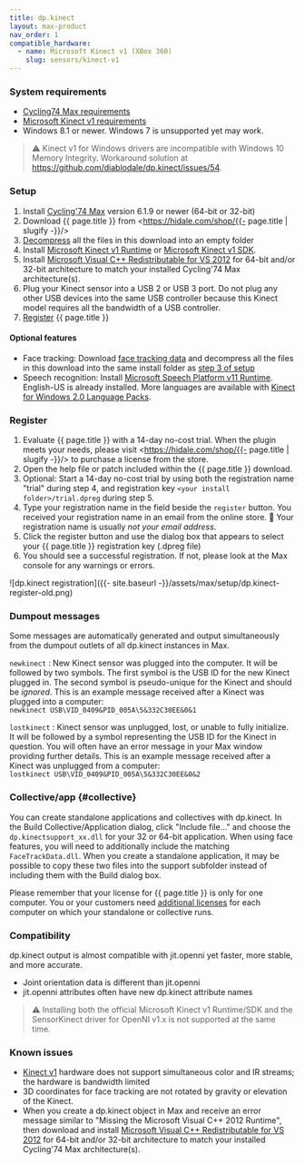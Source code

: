 ```yaml
---
title: dp.kinect
layout: max-product
nav_order: 1
compatible_hardware:
  - name: Microsoft Kinect v1 (XBox 360)
    slug: sensors/kinect-v1
---
```


### System requirements

* [Cycling74 Max requirements](https://cycling74.com/products/max)
* [Microsoft Kinect v1 requirements](https://learn.microsoft.com/en-us/previous-versions/windows/kinect-1.8/hh855359(v=ieb.10))
* Windows 8.1 or newer. Windows 7 is unsupported yet may work.

> ⚠️ Kinect v1 for Windows drivers are incompatible with Windows 10
> Memory Integrity. Workaround solution at <https://github.com/diablodale/dp.kinect/issues/54>.

### Setup

1. Install [Cycling'74 Max](https://cycling74.com/downloads/) version 6.1.9 or newer (64-bit or 32-bit)
2. Download {{ page.title }} from <https://hidale.com/shop/{{- page.title | slugify -}}/>
3. [Decompress](https://support.microsoft.com/en-us/help/14200/windows-compress-uncompress-zip-files)
   all the files in this download into an empty folder
4. Install [Microsoft Kinect v1 Runtime](https://www.microsoft.com/en-ca/download/details.aspx?id=40277)
   or [Microsoft Kinect v1 SDK](https://www.microsoft.com/en-us/download/details.aspx?id=40278).
5. Install [Microsoft Visual C++ Redistributable for VS 2012](https://www.microsoft.com/download/details.aspx?id=30679)
   for 64-bit and/or 32-bit architecture to match your installed Cycling'74 Max architecture(s).
6. Plug your Kinect sensor into a USB 2 or USB 3 port. Do not plug any other USB devices into the same USB
   controller because this Kinect model requires all the bandwidth of a USB controller.
7. [Register](#register) {{ page.title }}

#### Optional features

* Face tracking: Download [face tracking data](http://hidale.com/shop/dp-kinect/#download)
  and decompress all the files in this download into the same install folder
  as [step 3 of setup](#setup)
* Speech recognition: Install
  [Microsoft Speech Platform v11 Runtime](https://www.microsoft.com/en-us/download/details.aspx?id=27225). English-US is already installed. More languages are available with [Kinect for Windows 2.0 Language Packs](https://www.microsoft.com/en-us/download/details.aspx?id=43662).

### Register

1. Evaluate {{ page.title }} with a 14-day no-cost trial. When the plugin meets your needs,
   please visit <https://hidale.com/shop/{{- page.title | slugify -}}/>
   to purchase a license from the store.
2. Open the help file or patch included within the {{ page.title }} download.
3. Optional: Start a 14-day no-cost trial by using both the registration name "trial"
   during step 4, and registration key `<your install folder>/trial.dpreg` during step 5.
4. Type your registration name in the field beside the `register` button. You
   received your registration name in an email from the online store.
   🧐 Your registration name is usually _not your email address_.
5. Click the register button and use the dialog box that appears to select
   your {{ page.title }} registration key (.dpreg file)
6. You should see a successful registration. If not, please look at the Max console
   for any warnings or errors.

![dp.kinect registration]({{- site.baseurl -}}/assets/max/setup/dp.kinect-register-old.png)

### Dumpout messages

Some messages are automatically generated and output simultaneously from the dumpout
outlets of all dp.kinect instances in Max.

`newkinect`
: New Kinect sensor was plugged into the computer. It will be followed by two symbols.
  The first symbol is the USB ID for the new Kinect plugged in. The second symbol is
  pseudo-unique for the Kinect and should be *ignored*. This is an example
  message received after a Kinect was plugged into a computer:  
  `newkinect USB\VID_0409&PID_005A\5&332C30EE&0&1`

`lostkinect`
: Kinect sensor was unplugged, lost, or unable to fully initialize. It will be followed by a
  symbol representing the USB ID for the Kinect in question. You will often have an error message
  in your Max window providing further details. This is an example message received after
  a Kinect was unplugged from a computer:  
  `lostkinect USB\VID_0409&PID_005A\5&332C30EE&0&2`

### Collective/app  {#collective}

You can create standalone applications and collectives with dp.kinect.
In the Build Collective/Application dialog, click "Include file..." and choose the
`dp.kinectsupport_xx.dll` for your 32 or 64-bit application. When using face features,
you will need to additionally include the matching `FaceTrackData.dll`.
When you create a standalone application, it may be possible to copy these two files
into the support subfolder instead of including them with the Build dialog box.

Please remember that your license for {{ page.title }} is only for one computer. You or your customers need
<a href="https://hidale.com/shop/{{- page.title | slugify -}}/">additional licenses</a> for each computer
on which your standalone or collective runs.

### Compatibility

dp.kinect output is almost compatible with jit.openni yet faster, more stable, and more accurate.

* Joint orientation data is different than jit.openni
* jit.openni attributes often have new dp.kinect attribute names

> ⚠️ Installing both the official Microsoft Kinect v1 Runtime/SDK and the SensorKinect driver
> for OpenNI v1.x is not supported at the same time.

### Known issues

* [Kinect v1](../_hardware/sensors/kinect-v1.md) hardware does not support simultaneous
  color and IR streams; the hardware is bandwidth limited
* 3D coordinates for face tracking are not rotated by gravity or elevation of the Kinect.
* When you create a dp.kinect object in Max and receive an error message similar to
  "Missing the Microsoft Visual C++ 2012 Runtime", then download and install
  [Microsoft Visual C++ Redistributable for VS 2012](https://www.microsoft.com/download/details.aspx?id=30679)
  for 64-bit and/or 32-bit architecture to match your installed Cycling'74 Max architecture(s).

